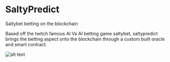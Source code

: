 # SaltyPredict
Saltybet betting on the blockchain


Based off the twitch famous AI Vs AI betting game saltybet, saltypredict brings the betting aspect onto the blockchain through a custom built oracle and smart contract.

![alt text](https://github.com/Jinchans/SaltyPredict/blob/main/saltypredict_flowchart.jpg?raw=true)
